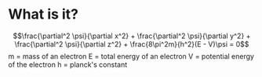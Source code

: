 # What is it?
$$\frac{\partial^2 \psi}{\partial x^2} + \frac{\partial^2 \psi}{\partial y^2} + \frac{\partial^2 \psi}{\partial z^2} + \frac{8\pi^2m}{h^2}(E - V)\psi = 0$$
m = mass of an electron
E = total energy of an electron
V = potential energy of the electron
h = planck's constant